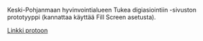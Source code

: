 Keski-Pohjanmaan hyvinvointialueen Tukea digiasiointiin -sivuston prototyyppi (kannattaa käyttää Fill Screen asetusta).

[Linkki protoon](https://www.figma.com/design/ouxr4ZJgPXTLJzoYnh4da6/Digituki?node-id=0-1&t=K5KRqP3uvxHMO401-1)
